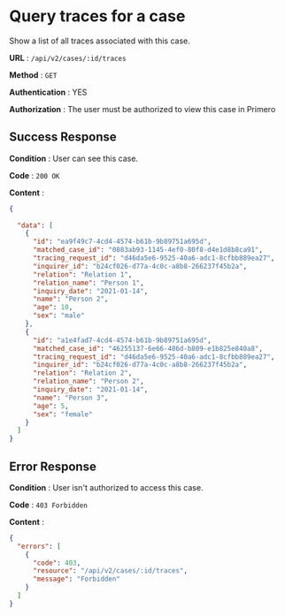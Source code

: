 # Query traces for a case

Show a list of all traces associated with this case.

**URL** : `/api/v2/cases/:id/traces`

**Method** : `GET`

**Authentication** : YES

**Authorization** : The user must be authorized to view this case in Primero

## Success Response

**Condition** : User can see this case.

**Code** : `200 OK`

**Content** :

```json
{
 
  "data": [
    {
      "id": "ea9f49c7-4cd4-4574-b61b-9b89751a695d",
      "matched_case_id": "0883ab93-1145-4ef0-80f8-d4e1d8b8ca91",
      "tracing_request_id": "d46da5e6-9525-40a6-adc1-8cfbb889ea27",
      "inquirer_id": "b24cf026-d77a-4c0c-a8b8-266237f45b2a",
      "relation": "Relation 1",
      "relation_name": "Person 1",
      "inquiry_date": "2021-01-14",
      "name": "Person 2",
      "age": 10,
      "sex": "male"
    },
    {
      "id": "a1e4fad7-4cd4-4574-b61b-9b89751a695d",
      "matched_case_id": "46255137-6e66-486d-b809-e1b825e840a8",
      "tracing_request_id": "d46da5e6-9525-40a6-adc1-8cfbb889ea27",
      "inquirer_id": "b24cf026-d77a-4c0c-a8b8-266237f45b2a",
      "relation": "Relation 2",
      "relation_name": "Person 2",
      "inquiry_date": "2021-01-14",
      "name": "Person 3",
      "age": 5,
      "sex": "female"
    }
  ]
}
```

## Error Response

**Condition** : User isn't authorized to access this case.

**Code** : `403 Forbidden`

**Content** :

```json
{
  "errors": [
    {
      "code": 403,
      "resource": "/api/v2/cases/:id/traces",
      "message": "Forbidden"
    }
  ]
}
```

